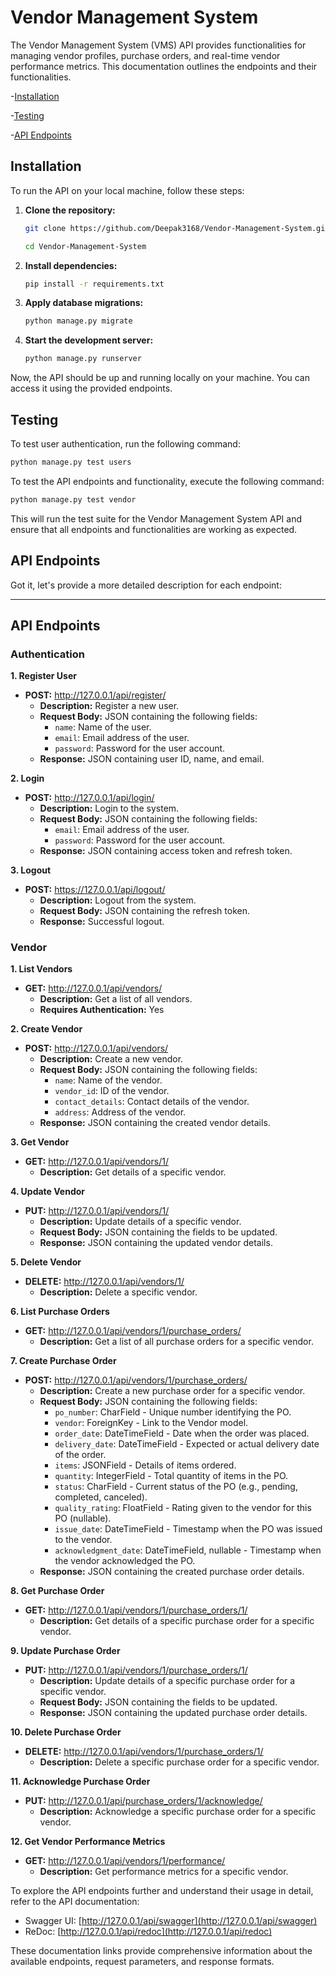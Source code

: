 # Vendor Management System 

The Vendor Management System (VMS) API provides functionalities for managing vendor profiles, purchase orders, and real-time vendor performance metrics. This documentation outlines the endpoints and their functionalities.


-[Installation](#installation)

-[Testing](#testing)

-[API Endpoints](#apiendpoints)



## Installation

To run the API on your local machine, follow these steps:

1. **Clone the repository:**
   ```bash
   git clone https://github.com/Deepak3168/Vendor-Management-System.git
   ```
   ```bash
   cd Vendor-Management-System
   ```

2. **Install dependencies:**
   ```bash
   pip install -r requirements.txt
   ```

3. **Apply database migrations:**
   ```bash
   python manage.py migrate
   ```

4. **Start the development server:**
   ```bash
   python manage.py runserver
   ```

Now, the API should be up and running locally on your machine. You can access it using the provided endpoints.

## Testing

To test user authentication, run the following command:

```bash
python manage.py test users
```

To test the API endpoints and functionality, execute the following command:

```bash
python manage.py test vendor
```

This will run the test suite for the Vendor Management System API and ensure that all endpoints and functionalities are working as expected.


## API Endpoints

Got it, let's provide a more detailed description for each endpoint:

---

## API Endpoints

### Authentication

**1. Register User**

- **POST:** http://127.0.0.1/api/register/
  - **Description:** Register a new user.
  - **Request Body:** JSON containing the following fields:
    - `name`: Name of the user.
    - `email`: Email address of the user.
    - `password`: Password for the user account.
  - **Response:** JSON containing user ID, name, and email.

**2. Login**

- **POST:** http://127.0.0.1/api/login/
  - **Description:** Login to the system.
  - **Request Body:** JSON containing the following fields:
    - `email`: Email address of the user.
    - `password`: Password for the user account.
  - **Response:** JSON containing access token and refresh token.

**3. Logout**

- **POST:** https://127.0.0.1/api/logout/
  - **Description:** Logout from the system.
  - **Request Body:** JSON containing the refresh token.
  - **Response:** Successful logout.

### Vendor

**1. List Vendors**

- **GET:** http://127.0.0.1/api/vendors/
  - **Description:** Get a list of all vendors.
  - **Requires Authentication:** Yes

**2. Create Vendor**

- **POST:** http://127.0.0.1/api/vendors/
  - **Description:** Create a new vendor.
  - **Request Body:** JSON containing the following fields:
    - `name`: Name of the vendor.
    - `vendor_id`: ID of the vendor.
    - `contact_details`: Contact details of the vendor.
    - `address`: Address of the vendor.
  - **Response:** JSON containing the created vendor details.

**3. Get Vendor**

- **GET:** http://127.0.0.1/api/vendors/1/
  - **Description:** Get details of a specific vendor.

**4. Update Vendor**

- **PUT:** http://127.0.0.1/api/vendors/1/
  - **Description:** Update details of a specific vendor.
  - **Request Body:** JSON containing the fields to be updated.
  - **Response:** JSON containing the updated vendor details.

**5. Delete Vendor**

- **DELETE:** http://127.0.0.1/api/vendors/1/
  - **Description:** Delete a specific vendor.

**6. List Purchase Orders**

- **GET:** http://127.0.0.1/api/vendors/1/purchase_orders/
  - **Description:** Get a list of all purchase orders for a specific vendor.

**7. Create Purchase Order**

- **POST:** http://127.0.0.1/api/vendors/1/purchase_orders/
  - **Description:** Create a new purchase order for a specific vendor.
  - **Request Body:** JSON containing the following fields:
    - `po_number`: CharField - Unique number identifying the PO.
    - `vendor`: ForeignKey - Link to the Vendor model.
    - `order_date`: DateTimeField - Date when the order was placed.
    - `delivery_date`: DateTimeField - Expected or actual delivery date of the order.
    - `items`: JSONField - Details of items ordered.
    - `quantity`: IntegerField - Total quantity of items in the PO.
    - `status`: CharField - Current status of the PO (e.g., pending, completed, canceled).
    - `quality_rating`: FloatField - Rating given to the vendor for this PO (nullable).
    - `issue_date`: DateTimeField - Timestamp when the PO was issued to the vendor.
    - `acknowledgment_date`: DateTimeField, nullable - Timestamp when the vendor acknowledged the PO.
  - **Response:** JSON containing the created purchase order details.

**8. Get Purchase Order**

- **GET:** http://127.0.0.1/api/vendors/1/purchase_orders/1/
  - **Description:** Get details of a specific purchase order for a specific vendor.

**9. Update Purchase Order**

- **PUT:** http://127.0.0.1/api/vendors/1/purchase_orders/1/
  - **Description:** Update details of a specific purchase order for a specific vendor.
  - **Request Body:** JSON containing the fields to be updated.
  - **Response:** JSON containing the updated purchase order details.

**10. Delete Purchase Order**

- **DELETE:** http://127.0.0.1/api/vendors/1/purchase_orders/1/
  - **Description:** Delete a specific purchase order for a specific vendor.

**11. Acknowledge Purchase Order**

- **PUT:** http://127.0.0.1/api/purchase_orders/1/acknowledge/
  - **Description:** Acknowledge a specific purchase order for a specific vendor.

**12. Get Vendor Performance Metrics**

- **GET:** http://127.0.0.1/api/vendors/1/performance/
  - **Description:** Get performance metrics for a specific vendor.



To explore the API endpoints further and understand their usage in detail, refer to the API documentation:

- Swagger UI: [http://127.0.0.1/api/swagger](http://127.0.0.1/api/swagger)
- ReDoc: [http://127.0.0.1/api/redoc](http://127.0.0.1/api/redoc)

These documentation links provide comprehensive information about the available endpoints, request parameters, and response formats.
